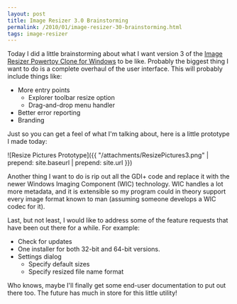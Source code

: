 ```yaml
---
layout: post
title: Image Resizer 3.0 Brainstorming
permalink: /2010/01/image-resizer-30-brainstorming.html
tags: image-resizer
---
```


Today I did a little brainstorming about what I want version 3 of the [Image Resizer Powertoy Clone for Windows][1] to
be like. Probably the biggest thing I want to do is a complete overhaul of the user interface. This will probably
include things like:

* More entry points
    * Explorer toolbar resize option
    * Drag-and-drop menu handler
* Better error reporting
* Branding

Just so you can get a feel of what I'm talking about, here is a little prototype I made today:

![Resize Pictures Prototype]({{ "/attachments/ResizePictures3.png" | prepend: site.baseurl | prepend: site.url }})

Another thing I want to do is rip out all the GDI+ code and replace it with the newer Windows Imaging Component (WIC)
technology. WIC handles a lot more metadata, and it is extensible so my program could in theory support every image
format known to man (assuming someone develops a WIC codec for it).

Last, but not least, I would like to address some of the feature requests that have been out there for a while. For
example:

* Check for updates
* One installer for both 32-bit and 64-bit versions.
* Settings dialog
    * Specify default sizes
    * Specify resized file name format

Who knows, maybe I'll finally get some end-user documentation to put out there too. The future has much in store for
this little utility!


  [1]: http://imageresizer.codeplex.com
